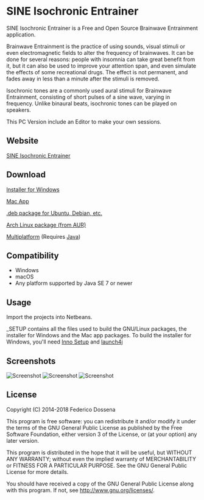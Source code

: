 # SINE Isochronic Entrainer
SINE Isochronic Entrainer is a Free and Open Source Brainwave Entrainment application.

Brainwave Entrainment is the practice of using sounds, visual stimuli or even electromagnetic fields to alter the frequency of brainwaves.
It can be done for several reasons: people with insomnia can take great benefit from it, but it can also be used to improve your attention span, and even simulate the effects of some recreational drugs.
The effect is not permanent, and fades away in less than a minute after the stimuli is removed.

Isochronic tones are a commonly used aural stimuli for Brainwave Entrainment, consisting of short pulses of a sine wave, varying in frequency. Unlike binaural beats, isochronic tones can be played on speakers. 

This PC Version include an Editor to make your own sessions.
 
## Website
[SINE Isochronic Entrainer](http://isochronic.io/)

## Download
[Installer for Windows](http://downloads.fdossena.com/geth.php?r=sine-win)

[Mac App](http://downloads.fdossena.com/geth.php?r=sine-mac)

[.deb package for Ubuntu, Debian, etc.](http://downloads.fdossena.com/geth.php?r=sine-deb)

[Arch Linux package (from AUR)](https://aur.archlinux.org/packages/sine/)

[Multiplatform](http://downloads.fdossena.com/geth.php?r=sine-pcbin) (Requires [Java](http://java.com))

## Compatibility
* Windows
* macOS
* Any platform supported by Java SE 7 or newer
 
## Usage
Import the projects into Netbeans.

_SETUP contains all the files used to build the GNU/Linux packages, the installer for Windows and the Mac app packages.
To build the installer for Windows, you'll need [Inno Setup](http://www.jrsoftware.org/isinfo.php) and [launch4j](http://launch4j.sourceforge.net/)

## Screenshots
![Screenshot](http://fdossena.com/sine/pc1.png)
![Screenshot](http://fdossena.com/sine/pc2.png)
![Screenshot](http://fdossena.com/sine/website1.png)

## License
Copyright (C) 2014-2018 Federico Dossena

This program is free software: you can redistribute it and/or modify
it under the terms of the GNU General Public License as published by
the Free Software Foundation, either version 3 of the License, or
(at your option) any later version.

This program is distributed in the hope that it will be useful,
but WITHOUT ANY WARRANTY; without even the implied warranty of
MERCHANTABILITY or FITNESS FOR A PARTICULAR PURPOSE.  See the
GNU General Public License for more details.

You should have received a copy of the GNU General Public License
along with this program.  If not, see <http://www.gnu.org/licenses/>.
